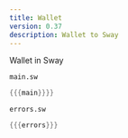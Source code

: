 ```yaml
---
title: Wallet
version: 0.37
description: Wallet to Sway
---
```


Wallet in Sway

`main.sw`

```rust
{{{main}}}}
```

`errors.sw`

```rust
{{{errors}}}
```
